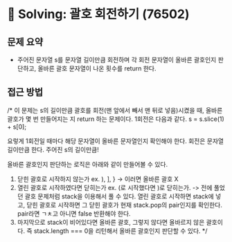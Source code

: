 # 📝 Solving: 괄호 회전하기 (76502)

## 문제 요약
- 주어진 문자열 s를 문자열 길이만큼 회전하며 각 회전 문자열이 올바른 괄호인지 판단하고, 올바른 괄호 문자열이 나온 횟수를 return 한다.

## 접근 방법

/*
이 문제는 s의 길이만큼 괄호를 회전(맨 앞에서 빼서 맨 뒤로 넣음)시켰을 때, 올바른 괄호가 몇 번 만들어지는 지 return 하는 문제이다. 
1회전은 다음과 같다.
s = s.slice(1) + s[0];

요렇게 1회전일 때마다 해당 문자열이 올바른 문자열인지 확인해야 한다.
회전은 문자열 길이만큼 한다. 주어진 s의 길이만큼!

올바른 괄호인지 판단하는 로직은 아래와 같이 만들어볼 수 있다.
1. 닫힌 괄호로 시작하지 않는가 ex. ), ], } -> 이러면 올바른 괄호 X
2. 열린 괄호로 시작하였다면 닫히는가 ex. (로 시작했다면 )로 닫히는가.
-> 전에 풀었던 괄호 문제처럼 stack을 이용해서 풀 수 있다.
열린 괄호로 시작하면 stack에 넣고,
닫힌 괄호로 시작하면 그 닫힌 괄호가 현재 stack.pop의 pair인지를 확인한다. pair라면 ㄱㅊ고 아니면 false 반환해야 한다.
3. 마지막으로 stack이 비어있다면 올바른 괄호, 그렇지 않다면 올바르지 않은 괄호이다. 즉 stack.length === 0을 리턴해서 올바른 괄호인지 판단할 수 있다.
*/